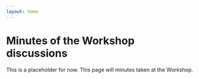 ```yaml
---
layout: home
---
```


# Minutes of the Workshop discussions

This is a placeholder for now. This page will minutes taken at the Workshop.
